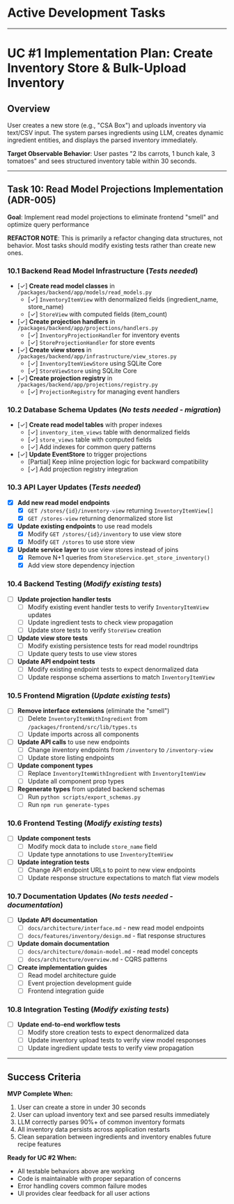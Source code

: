 # Active Development Tasks
---

# UC #1 Implementation Plan: Create Inventory Store & Bulk-Upload Inventory

## Overview
User creates a new store (e.g., "CSA Box") and uploads inventory via text/CSV input. The system parses ingredients using LLM, creates dynamic ingredient entities, and displays the parsed inventory immediately.

**Target Observable Behavior**: User pastes "2 lbs carrots, 1 bunch kale, 3 tomatoes" and sees structured inventory table within 30 seconds.

---

## Task 10: Read Model Projections Implementation (ADR-005)
**Goal**: Implement read model projections to eliminate frontend "smell" and optimize query performance

**REFACTOR NOTE**: This is primarily a refactor changing data structures, not behavior. Most tasks should modify existing tests rather than create new ones.

### 10.1 Backend Read Model Infrastructure (*Tests needed*)
- [✓] **Create read model classes** in `/packages/backend/app/models/read_models.py`
  - [✓] `InventoryItemView` with denormalized fields (ingredient_name, store_name)
  - [✓] `StoreView` with computed fields (item_count)
- [✓] **Create projection handlers** in `/packages/backend/app/projections/handlers.py`
  - [✓] `InventoryProjectionHandler` for inventory events
  - [✓] `StoreProjectionHandler` for store events
- [✓] **Create view stores** in `/packages/backend/app/infrastructure/view_stores.py`
  - [✓] `InventoryItemViewStore` using SQLite Core
  - [✓] `StoreViewStore` using SQLite Core
- [✓] **Create projection registry** in `/packages/backend/app/projections/registry.py`
  - [✓] `ProjectionRegistry` for managing event handlers

### 10.2 Database Schema Updates (*No tests needed - migration*)
- [✓] **Create read model tables** with proper indexes
  - [✓] `inventory_item_views` table with denormalized fields
  - [✓] `store_views` table with computed fields
  - [✓] Add indexes for common query patterns
- [✓] **Update EventStore** to trigger projections
  - [Partial] Keep inline projection logic for backward compatibility
  - [✓] Add projection registry integration

### 10.3 API Layer Updates (*Tests needed*)
- [x] **Add new read model endpoints**
  - [x] `GET /stores/{id}/inventory-view` returning `InventoryItemView[]`
  - [x] `GET /stores-view` returning denormalized store list
- [x] **Update existing endpoints** to use read models
  - [x] Modify `GET /stores/{id}/inventory` to use view store
  - [x] Modify `GET /stores` to use store view
- [x] **Update service layer** to use view stores instead of joins
  - [x] Remove N+1 queries from `StoreService.get_store_inventory()`
  - [x] Add view store dependency injection

### 10.4 Backend Testing (*Modify existing tests*)
- [ ] **Update projection handler tests**
  - [ ] Modify existing event handler tests to verify `InventoryItemView` updates
  - [ ] Update ingredient tests to check view propagation
  - [ ] Update store tests to verify `StoreView` creation
- [ ] **Update view store tests**
  - [ ] Modify existing persistence tests for read model roundtrips
  - [ ] Update query tests to use view stores
- [ ] **Update API endpoint tests**
  - [ ] Modify existing endpoint tests to expect denormalized data
  - [ ] Update response schema assertions to match `InventoryItemView`

### 10.5 Frontend Migration (*Update existing tests*)
- [ ] **Remove interface extensions** (eliminate the "smell")
  - [ ] Delete `InventoryItemWithIngredient` from `/packages/frontend/src/lib/types.ts`
  - [ ] Update imports across all components
- [ ] **Update API calls** to use new endpoints
  - [ ] Change inventory endpoints from `/inventory` to `/inventory-view`
  - [ ] Update store listing endpoints
- [ ] **Update component types**
  - [ ] Replace `InventoryItemWithIngredient` with `InventoryItemView`
  - [ ] Update all component prop types
- [ ] **Regenerate types** from updated backend schemas
  - [ ] Run `python scripts/export_schemas.py`
  - [ ] Run `npm run generate-types`

### 10.6 Frontend Testing (*Modify existing tests*)
- [ ] **Update component tests**
  - [ ] Modify mock data to include `store_name` field
  - [ ] Update type annotations to use `InventoryItemView`
- [ ] **Update integration tests**
  - [ ] Change API endpoint URLs to point to new view endpoints
  - [ ] Update response structure expectations to match flat view models

### 10.7 Documentation Updates (*No tests needed - documentation*)
- [ ] **Update API documentation**
  - [ ] `docs/architecture/interface.md` - new read model endpoints
  - [ ] `docs/features/inventory/design.md` - flat response structures
- [ ] **Update domain documentation**
  - [ ] `docs/architecture/domain-model.md` - read model concepts
  - [ ] `docs/architecture/overview.md` - CQRS patterns
- [ ] **Create implementation guides**
  - [ ] Read model architecture guide
  - [ ] Event projection development guide
  - [ ] Frontend integration guide

### 10.8 Integration Testing (*Modify existing tests*)
- [ ] **Update end-to-end workflow tests**
  - [ ] Modify store creation tests to expect denormalized data
  - [ ] Update inventory upload tests to verify view model responses
  - [ ] Update ingredient update tests to verify view propagation

---

## Success Criteria

**MVP Complete When:**
1. User can create a store in under 30 seconds
2. User can upload inventory text and see parsed results immediately
3. LLM correctly parses 90%+ of common inventory formats
4. All inventory data persists across application restarts
5. Clean separation between ingredients and inventory enables future recipe features

**Ready for UC #2 When:**
- All testable behaviors above are working
- Code is maintainable with proper separation of concerns
- Error handling covers common failure modes
- UI provides clear feedback for all user actions
